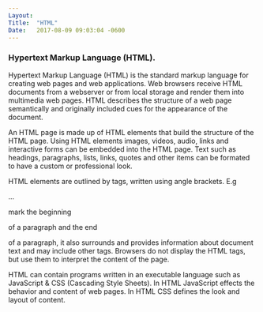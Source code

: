```yaml
---
Layout:	
Title:	"HTML"
Date:	2017-08-09 09:03:04 -0600
---
```


### Hypertext Markup Language (HTML).
Hypertext Markup Language (HTML) is the standard markup language for creating web pages and web applications.
Web browsers receive HTML documents from a webserver or from local storage and render them into multimedia web pages.
HTML describes the structure of a web page semantically and originally included cues for the appearance of the document.

An HTML page is made up of HTML elements that build the structure of the HTML page.
Using HTML elements images, videos, audio, links and interactive forms can be embedded into the HTML page.
Text such as headings, paragraphs, lists, links, quotes and other items can be formated to have a custom or professional look.

HTML elements are outlined by tags, written using angle brackets. E.g <p>...</p> mark the beginning<p> of a paragraph and the end</p> of a paragraph, it also surrounds and provides information about document text and may include other tags.
Browsers do not display the HTML tags, but use them to interpret the content of the page.

HTML can contain programs written in an executable language such as JavaScript & CSS (Cascading Style Sheets).
In HTML  JavaScript effects the behavior and content of web pages.
In HTML  CSS defines the look and layout of content.
